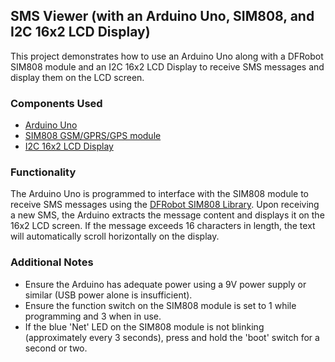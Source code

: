 ## SMS Viewer (with an Arduino Uno, SIM808, and I2C 16x2 LCD Display)

This project demonstrates how to use an Arduino Uno along with a DFRobot SIM808 module and an I2C 16x2 LCD Display to receive SMS messages and display them on the LCD screen.

### Components Used
- [Arduino Uno](https://thepihut.com/products/arduino-uno-rev-3)
- [SIM808 GSM/GPRS/GPS module](https://www.dfrobot.com/product-1469.html)
- [I2C 16x2 LCD Display](https://www.dfrobot.com/product-135.html)

### Functionality
The Arduino Uno is programmed to interface with the SIM808 module to receive SMS messages using the [DFRobot SIM808 Library](https://github.com/DFRobot/DFRobot_SIM808). Upon receiving a new SMS, the Arduino extracts the message content and displays it on the 16x2 LCD screen. If the message exceeds 16 characters in length, the text will automatically scroll horizontally on the display.

### Additional Notes
- Ensure the Arduino has adequate power using a 9V power supply or similar (USB power alone is insufficient).
- Ensure the function switch on the SIM808 module is set to 1 while programming and 3 when in use.
- If the blue 'Net' LED on the SIM808 module is not blinking (approximately every 3 seconds), press and hold the 'boot' switch for a second or two.
